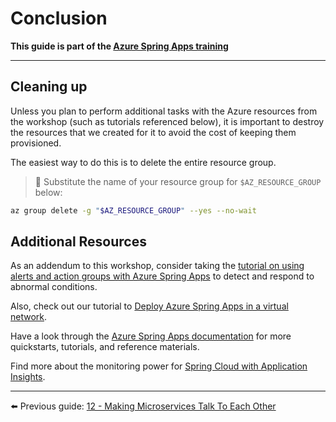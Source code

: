 # Conclusion

__This guide is part of the [Azure Spring Apps training](../README.md)__

---

## Cleaning up

Unless you plan to perform additional tasks with the Azure resources from the workshop (such as tutorials referenced below), it is important to destroy the resources that we created for it to avoid the cost of keeping them provisioned.

The easiest way to do this is to delete the entire resource group.

>🛑 Substitute the name of your resource group for `$AZ_RESOURCE_GROUP` below:

```bash
az group delete -g "$AZ_RESOURCE_GROUP" --yes --no-wait
```

## Additional Resources

As an addendum to this workshop, consider taking the [tutorial on using alerts and action groups with Azure Spring Apps](https://docs.microsoft.com/azure/spring-cloud/spring-cloud-tutorial-alerts-action-groups/?WT.mc_id=azurespringcloud-github-judubois) to detect and respond to abnormal conditions.

Also, check out our tutorial to [Deploy Azure Spring Apps in a virtual network](https://docs.microsoft.com/azure/spring-cloud/spring-cloud-tutorial-deploy-in-azure-virtual-network).

Have a look through the [Azure Spring Apps documentation](https://docs.microsoft.com/azure/spring-cloud/?WT.mc_id=azurespringcloud-github-judubois) for more quickstarts, tutorials, and reference materials.

Find more about the monitoring power for [Spring Cloud with Application Insights](https://docs.microsoft.com/en-us/azure/spring-cloud/spring-cloud-howto-application-insights?WT.mc_id=java-13165-sakriema).

---

⬅️ Previous guide:  [12 - Making Microservices Talk To Each Other](../12-making-microservices-talk-to-each-other/README.md)
